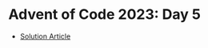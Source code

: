 # Advent of Code 2023: Day 5

- [Solution Article](https://open.substack.com/pub/simontoth/p/daily-bite-of-c-advent-of-code-day-3f9?r=1g4l8a&utm_campaign=post&utm_medium=web)